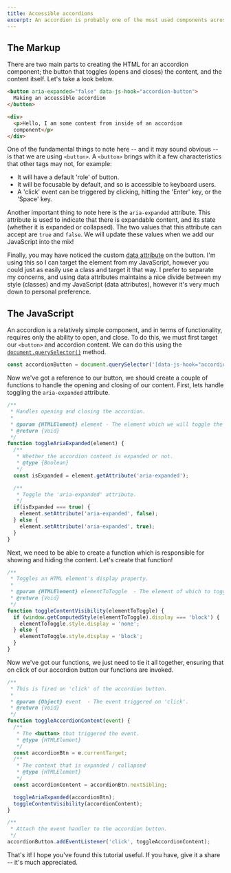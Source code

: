 ```yaml
---
title: Accessible accordions
excerpt: An accordion is probably one of the most used components across the Web and provides a simple way of expanding and hiding content. It's often found on FAQ pages, or with content that's a little too unweiedly to be shown at all times. Let's take a look at how to create one!
---
```


## The Markup

There are two main parts to creating the HTML for an accordion component; the button that toggles (opens and closes) the content, and the content itself. Let's take a look below.

```html
<button aria-expanded="false" data-js-hook="accordion-button">
  Making an accessible accordion
</button>

<div>
  <p>Hello, I am some content from inside of an accordion
  component</p>
</div>
```

One of the fundamental things to note here -- and it may sound obvious -- is that we are using `<button>`. A `<button>` brings with it a few characteristics that other tags may not, for example:

- It will have a default 'role' of button.
- It will be focusable by default, and so is accessible to keyboard users.
- A 'click' event can be triggered by clicking, hitting the 'Enter' key, or the 'Space' key.

Another important thing to note here is the `aria-expanded` attribute. This attribute is used to indicate that there is expandable content, and its state (whether it is expanded or collapsed). The two values that this attribute can accept are `true` and `false`. We will update these values when we add our JavaScript into the mix!

Finally, you may have noticed the custom [data attribute](https://developer.mozilla.org/en-US/docs/Learn/HTML/Howto/Use_data_attributes) on the button. I'm using this so I can target the element from my JavaScript, however you could just as easily use a class and target it that way. I prefer to separate my concerns, and using data attributes maintains a nice divide between my style (classes) and my JavaScript (data attributes), however it's very much down to personal preference.

## The JavaScript

An accordion is a relatively simple component, and in terms of functionality, requires only the ability to open, and close. To do this, we must first target our `<button>` and accordion content. We can do this using the [`document.querySelector()`](https://developer.mozilla.org/en-US/docs/Web/API/Document/querySelector) method.

```js
const accordionButton = document.querySelector('[data-js-hook="accordion-button"]');
```

Now we've got a reference to our button, we should create a couple of functions to handle the opening and closing of our content. First, lets handle toggling the `aria-expanded` attribute.

```js
/**
 * Handles opening and closing the accordion.
 *
 * @param {HTMLElement} element - The element which we will toggle the aria-expanded attribute on.
 * @return {Void}
 */
function toggleAriaExpanded(element) {
  /**
   * Whether the accordion content is expanded or not.
   * @type {Boolean}
   */
  const isExpanded = element.getAttribute('aria-expanded');

  /**
   * Toggle the 'aria-expanded' attribute.
   */
  if(isExpanded === true) {
    element.setAttribute('aria-expanded', false);
  } else {
    element.setAttribute('aria-expanded', true);
  }
}
```
Next, we need to be able to create a function which is responsible for showing and hiding the content. Let's create that function!

```js
/**
 * Toggles an HTML element's display property.
 *
 * @param {HTMLElement} elementToToggle  - The element of which to toggle the display property.
 * @return {Void}
 */
function toggleContentVisibility(elementToToggle) {
  if (window.getComputedStyle(elementToToggle).display === 'block') {
    elementToToggle.style.display = 'none';
  } else {
    elementToToggle.style.display = 'block';
  }
}
```
Now we've got our functions, we just need to tie it all together, ensuring that on click of our accordion button our functions are invoked.

```js
/**
 * This is fired on 'click' of the accordion button.
 *
 * @param {Object} event  - The event triggered on 'click'.
 * @return {Void}
 */
function toggleAccordionContent(event) {
  /**
   * The <button> that triggered the event.
   * @type {HTMLElement}
   */
  const accordionBtn = e.currentTarget;
  /**
   * The content that is expanded / collapsed
   * @type {HTMLElement}
   */
  const accordionContent = accordionBtn.nextSibling;

  toggleAriaExpanded(accordionBtn);
  toggleContentVisibility(accordionContent);
}

/**
 * Attach the event handler to the accordion button.
 */
accordionButton.addEventListener('click', toggleAccordionContent);
```

That's it! I hope you've found this tutorial useful. If you have, give it a share -- it's much appreciated.